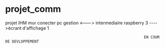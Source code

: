 # projet_comm
projet IHM mur conecter pc gestion <---> intermediaire raspberry 3 ---->écrant d'affichage 1
                                                                 
                                                                  
                                                                  EN COUR DE DEVLOPPEMENT 
